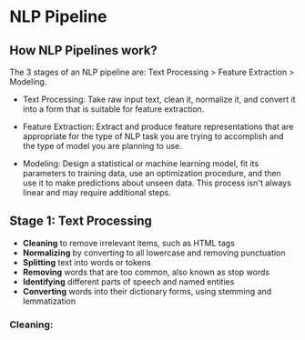 # NLP Pipeline


## How NLP Pipelines work?

The 3 stages of an NLP pipeline are: Text Processing > Feature Extraction > Modeling.

- Text Processing: Take raw input text, clean it, normalize it, and convert it into a form that is suitable for feature extraction.

- Feature Extraction: Extract and produce feature representations that are appropriate for the type of NLP task you are trying to accomplish and the type of model you are planning to use.

- Modeling: Design a statistical or machine learning model, fit its parameters to training data, use an optimization procedure, and then use it to make predictions about unseen data.
This process isn't always linear and may require additional steps.

## Stage 1: Text Processing

- **Cleaning** to remove irrelevant items, such as HTML tags
- **Normalizing** by converting to all lowercase and removing punctuation
- **Splitting** text into words or tokens
- **Removing** words that are too common, also known as stop words
- **Identifying** different parts of speech and named entities
- **Converting** words into their dictionary forms, using stemming and lemmatization

### Cleaning:
